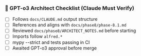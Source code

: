 ### 🧠 GPT-o3 Architect Checklist (Claude Must Verify)
- [ ] Follows `docs/CLAUDE.md` output structure
- [ ] References and aligns with `docs/phase8/phase-8.1.md`
- [ ] Reviewed `docs/phase8/ARCHITECT_NOTES.md` before starting
- [ ] Imports follow `alfred.*`
- [ ] mypy --strict and tests passing in CI
- [ ] Awaited GPT-o3 approval before merge